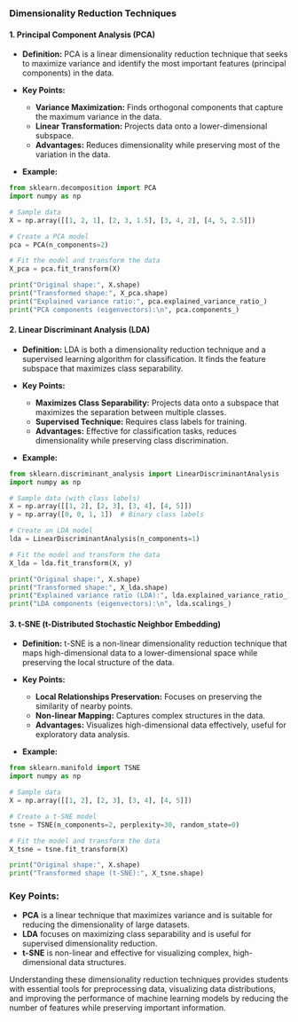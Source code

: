 ### Dimensionality Reduction Techniques

#### 1. **Principal Component Analysis (PCA)**
- **Definition:** PCA is a linear dimensionality reduction technique that seeks to maximize variance and identify the most important features (principal components) in the data.
- **Key Points:**
  - **Variance Maximization:** Finds orthogonal components that capture the maximum variance in the data.
  - **Linear Transformation:** Projects data onto a lower-dimensional subspace.
  - **Advantages:** Reduces dimensionality while preserving most of the variation in the data.

- **Example:**
```python
from sklearn.decomposition import PCA
import numpy as np

# Sample data
X = np.array([[1, 2, 1], [2, 3, 1.5], [3, 4, 2], [4, 5, 2.5]])

# Create a PCA model
pca = PCA(n_components=2)

# Fit the model and transform the data
X_pca = pca.fit_transform(X)

print("Original shape:", X.shape)
print("Transformed shape:", X_pca.shape)
print("Explained variance ratio:", pca.explained_variance_ratio_)
print("PCA components (eigenvectors):\n", pca.components_)
```

#### 2. **Linear Discriminant Analysis (LDA)**
- **Definition:** LDA is both a dimensionality reduction technique and a supervised learning algorithm for classification. It finds the feature subspace that maximizes class separability.
- **Key Points:**
  - **Maximizes Class Separability:** Projects data onto a subspace that maximizes the separation between multiple classes.
  - **Supervised Technique:** Requires class labels for training.
  - **Advantages:** Effective for classification tasks, reduces dimensionality while preserving class discrimination.

- **Example:**
```python
from sklearn.discriminant_analysis import LinearDiscriminantAnalysis
import numpy as np

# Sample data (with class labels)
X = np.array([[1, 2], [2, 3], [3, 4], [4, 5]])
y = np.array([0, 0, 1, 1])  # Binary class labels

# Create an LDA model
lda = LinearDiscriminantAnalysis(n_components=1)

# Fit the model and transform the data
X_lda = lda.fit_transform(X, y)

print("Original shape:", X.shape)
print("Transformed shape:", X_lda.shape)
print("Explained variance ratio (LDA):", lda.explained_variance_ratio_)
print("LDA components (eigenvectors):\n", lda.scalings_)
```

#### 3. **t-SNE (t-Distributed Stochastic Neighbor Embedding)**
- **Definition:** t-SNE is a non-linear dimensionality reduction technique that maps high-dimensional data to a lower-dimensional space while preserving the local structure of the data.
- **Key Points:**
  - **Local Relationships Preservation:** Focuses on preserving the similarity of nearby points.
  - **Non-linear Mapping:** Captures complex structures in the data.
  - **Advantages:** Visualizes high-dimensional data effectively, useful for exploratory data analysis.

- **Example:**
```python
from sklearn.manifold import TSNE
import numpy as np

# Sample data
X = np.array([[1, 2], [2, 3], [3, 4], [4, 5]])

# Create a t-SNE model
tsne = TSNE(n_components=2, perplexity=30, random_state=0)

# Fit the model and transform the data
X_tsne = tsne.fit_transform(X)

print("Original shape:", X.shape)
print("Transformed shape (t-SNE):", X_tsne.shape)
```

### Key Points:
- **PCA** is a linear technique that maximizes variance and is suitable for reducing the dimensionality of large datasets.
- **LDA** focuses on maximizing class separability and is useful for supervised dimensionality reduction.
- **t-SNE** is non-linear and effective for visualizing complex, high-dimensional data structures.

Understanding these dimensionality reduction techniques provides students with essential tools for preprocessing data, visualizing data distributions, and improving the performance of machine learning models by reducing the number of features while preserving important information.